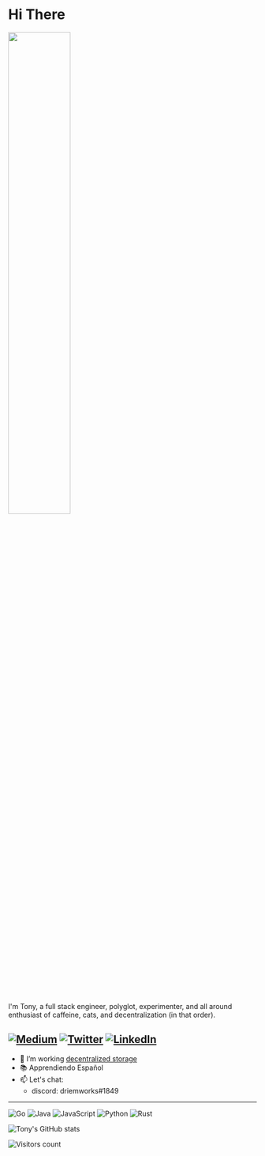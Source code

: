 # Hi There
<img src="https://media2.giphy.com/media/icUEIrjnUuFCWDxFpU/giphy.gif?cid=ecf05e47q5xchqhbc5cuswz06m7pvcxo53w4dfomzqvkqfnp&rid=giphy.gif&ct=g" width=50%/>

I'm Tony, a full stack engineer, polyglot, experimenter, and all around enthusiast of caffeine, cats, and decentralization (in that order). 

[![Medium](https://img.shields.io/badge/Medium-%23000000.svg?style=for-the-badge&logo=Medium&logoColor=white)](https://medium.com/@tonyrriemer)
[![Twitter](https://img.shields.io/badge/driemworks-%231DA1F2.svg?style=for-the-badge&logo=Twitter&logoColor=white)](https://twitter.com/driemworks)
 [![LinkedIn](https://img.shields.io/badge/linkedin-%230077B5.svg?style=for-the-badge&logo=linkedin&logoColor=white)](https://www.linkedin.com/in/tony-riemer/)
---
- 🔭 I’m working [decentralized storage](https://github.com/iridium-labs)
- 📚 Apprendiendo Español
- 📫 Let's chat: 
  - discord:    driemworks#1849
---
![Go](https://img.shields.io/badge/go-%2300ADD8.svg?style=for-the-badge&logo=go&logoColor=white) ![Java](https://img.shields.io/badge/java-%23ED8B00.svg?style=for-the-badge&logo=java&logoColor=white) ![JavaScript](https://img.shields.io/badge/javascript-%23323330.svg?style=for-the-badge&logo=javascript&logoColor=%23F7DF1E) ![Python](https://img.shields.io/badge/python-3670A0?style=for-the-badge&logo=python&logoColor=ffdd54) ![Rust](https://img.shields.io/badge/rust-%23000000.svg?style=for-the-badge&logo=rust&logoColor=white)

![Tony's GitHub stats](https://github-readme-stats.vercel.app/api?username=driemworks&show_icons=true)

![Visitors count](https://profile-counter.glitch.me/driemworks/count.svg)
